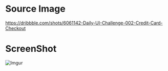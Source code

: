 # Source Image

https://dribbble.com/shots/6061142-Daily-UI-Challenge-002-Credit-Card-Checkout

# ScreenShot

![Imgur](https://i.imgur.com/QhmE1FI.png)

